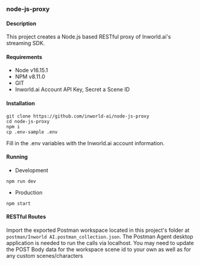 ### node-js-proxy

#### Description
This project creates a Node.js based RESTful proxy of Inworld.ai's streaming SDK.

#### Requirements

+ Node v16.15.1
+ NPM v8.11.0
+ GIT
+ Inworld.ai Account API Key, Secret a Scene ID


#### Installation

```
git clone https://github.com/inworld-ai/node-js-proxy
cd node-js-proxy
npm i
cp .env-sample .env
```

Fill in the .env variables with the Inworld.ai account information.


#### Running
+ Development
```
npm run dev
```

+ Production
```
npm start
```

#### RESTful Routes
Import the exported Postman workspace located in this project's folder at
`postman/Inworld AI.postman_collection.json`. The Postman Agent desktop application
is needed to run the calls via localhost. You may need to update the POST Body data for the
workspace scene id to your own as well as for any custom scenes/characters
